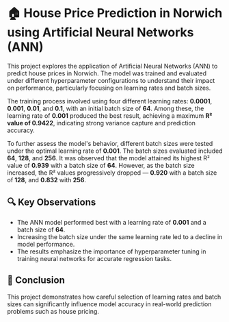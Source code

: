 # 🏠 House Price Prediction in Norwich using Artificial Neural Networks (ANN)

This project explores the application of Artificial Neural Networks (ANN) to predict house prices in Norwich. The model was trained and evaluated under different hyperparameter configurations to understand their impact on performance, particularly focusing on learning rates and batch sizes.

The training process involved using four different learning rates: **0.0001**, **0.001**, **0.01**, and **0.1**, with an initial batch size of **64**. Among these, the learning rate of **0.001** produced the best result, achieving a maximum **R² value of 0.9422**, indicating strong variance capture and prediction accuracy.

To further assess the model's behavior, different batch sizes were tested under the optimal learning rate of **0.001**. The batch sizes evaluated included **64**, **128**, and **256**. It was observed that the model attained its highest R² value of **0.939** with a batch size of **64**. However, as the batch size increased, the R² values progressively dropped — **0.920** with a batch size of **128**, and **0.832** with **256**.

## 🔍 Key Observations
- The ANN model performed best with a learning rate of **0.001** and a batch size of **64**.
- Increasing the batch size under the same learning rate led to a decline in model performance.
- The results emphasize the importance of hyperparameter tuning in training neural networks for accurate regression tasks.

## 📌 Conclusion
This project demonstrates how careful selection of learning rates and batch sizes can significantly influence model accuracy in real-world prediction problems such as house pricing.

